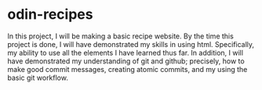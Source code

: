 # odin-recipes

In this project, I will be making a basic recipe website. By the time this project is done,
I will have demonstrated my skills in using html. Specifically, my ability to use all the elements I have learned thus far.
In addition, I will have demonstrated my understanding of git and github; precisely, how to make good commit messages, creating atomic commits, and my using the basic git workflow.
